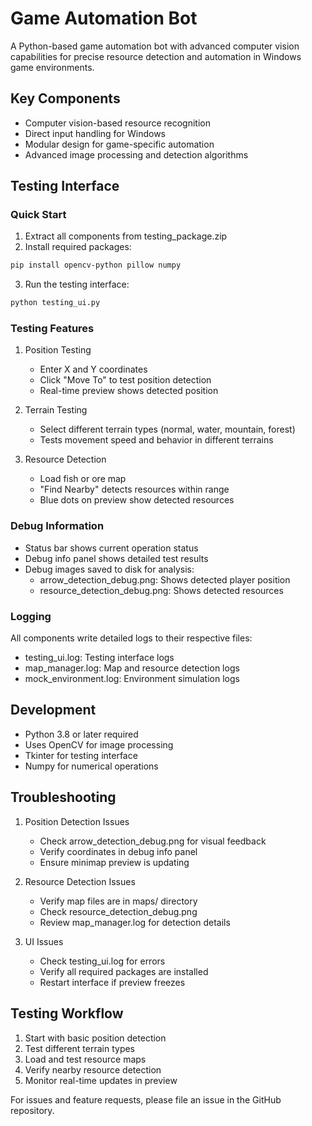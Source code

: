 # Game Automation Bot

A Python-based game automation bot with advanced computer vision capabilities for precise resource detection and automation in Windows game environments.

## Key Components
- Computer vision-based resource recognition
- Direct input handling for Windows
- Modular design for game-specific automation
- Advanced image processing and detection algorithms

## Testing Interface

### Quick Start
1. Extract all components from testing_package.zip
2. Install required packages:
```bash
pip install opencv-python pillow numpy
```
3. Run the testing interface:
```bash
python testing_ui.py
```

### Testing Features
1. Position Testing
   - Enter X and Y coordinates
   - Click "Move To" to test position detection
   - Real-time preview shows detected position

2. Terrain Testing
   - Select different terrain types (normal, water, mountain, forest)
   - Tests movement speed and behavior in different terrains

3. Resource Detection
   - Load fish or ore map
   - "Find Nearby" detects resources within range
   - Blue dots on preview show detected resources

### Debug Information
- Status bar shows current operation status
- Debug info panel shows detailed test results
- Debug images saved to disk for analysis:
  - arrow_detection_debug.png: Shows detected player position
  - resource_detection_debug.png: Shows detected resources

### Logging
All components write detailed logs to their respective files:
- testing_ui.log: Testing interface logs
- map_manager.log: Map and resource detection logs
- mock_environment.log: Environment simulation logs

## Development
- Python 3.8 or later required
- Uses OpenCV for image processing
- Tkinter for testing interface
- Numpy for numerical operations

## Troubleshooting
1. Position Detection Issues
   - Check arrow_detection_debug.png for visual feedback
   - Verify coordinates in debug info panel
   - Ensure minimap preview is updating

2. Resource Detection Issues
   - Verify map files are in maps/ directory
   - Check resource_detection_debug.png
   - Review map_manager.log for detection details

3. UI Issues
   - Check testing_ui.log for errors
   - Verify all required packages are installed
   - Restart interface if preview freezes

## Testing Workflow
1. Start with basic position detection
2. Test different terrain types
3. Load and test resource maps
4. Verify nearby resource detection
5. Monitor real-time updates in preview

For issues and feature requests, please file an issue in the GitHub repository.